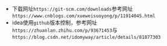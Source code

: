 - 下载网址`https://git-scm.com/downloads`参考网址`https://www.cnblogs.com/xueweisuoyong/p/11914045.html`
- idea使用`github`版本控制，参考网址`https://zhuanlan.zhihu.com/p/93671453`与`https://blog.csdn.net/idomyway/article/details/81877303`

